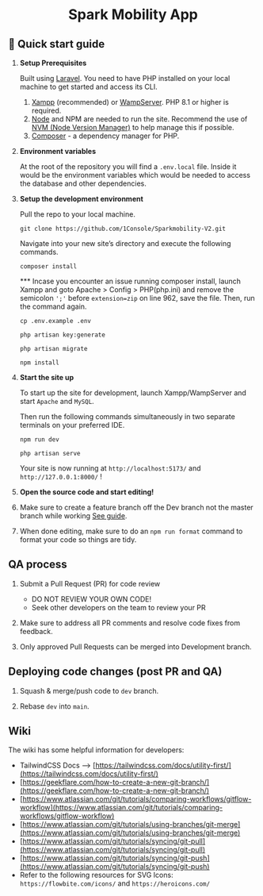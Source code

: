 <h1 align="center">
   Spark Mobility App
</h1>

## 🚀 Quick start guide

1.  **Setup Prerequisites**

    Built using [Laravel](https://laravel.com/). You need to have PHP installed on your local machine to get started and access its CLI.

    1. [Xampp](https://www.apachefriends.org/) (recommended) or [WampServer](https://www.wampserver.com/). PHP 8.1 or higher is required.
    2. [Node](https://nodejs.org/) and NPM are needed to run the site. Recommend the use of [NVM (Node Version Manager)](https://github.com/nvm-sh/nvm) to help manage this if possible.
    3. [Composer](https://getcomposer.org/) - a dependency manager for PHP.

2.  **Environment variables**

    At the root of the repository you will find a `.env.local` file. Inside it would be the environment variables which would be needed to access the database and other dependencies.

3.  **Setup the development environment**

    Pull the repo to your local machine.

    ```shell
    git clone https://github.com/1Console/Sparkmobility-V2.git
    ```

    Navigate into your new site’s directory and execute the following commands.

    ```shell
    composer install
    ```

    \*\*\* Incase you encounter an issue running composer install, launch Xampp and goto Apache > Config > PHP(php.ini) and remove the semicolon `';'` before `extension=zip` on line 962, save the file. Then, run the command again.

    ```shell
    cp .env.example .env
    ```

    ```shell
    php artisan key:generate
    ```

    ```shell
    php artisan migrate
    ```

    ```shell
    npm install
    ```

4.  **Start the site up**

    To start up the site for development, launch Xampp/WampServer and start `Apache` and `MySQL`.

    Then run the following commands simultaneously in two separate terminals on your preferred IDE.

    ```shell
    npm run dev
    ```

    ```shell
    php artisan serve
    ```

    Your site is now running at `http://localhost:5173/` and `http://127.0.0.1:8000/` !

5.  **Open the source code and start editing!**

6.  Make sure to create a feature branch off the Dev branch not the master branch while working [See guide](https://geekflare.com/how-to-create-a-new-git-branch/).

7. When done editing, make sure to do an `npm run format` command to format your code so things are tidy.

## QA process

1. Submit a Pull Request (PR) for code review

    - DO NOT REVIEW YOUR OWN CODE!
    - Seek other developers on the team to review your PR

2. Make sure to address all PR comments and resolve code fixes from feedback.

3. Only approved Pull Requests can be merged into Development branch.

## Deploying code changes (post PR and QA)

1. Squash & merge/push code to `dev` branch.

2. Rebase `dev` into `main`.

## Wiki

The wiki has some helpful information for developers:

-  TailwindCSS Docs --> [https://tailwindcss.com/docs/utility-first/](https://tailwindcss.com/docs/utility-first/)
-   [https://geekflare.com/how-to-create-a-new-git-branch/](https://geekflare.com/how-to-create-a-new-git-branch/)
-   [https://www.atlassian.com/git/tutorials/comparing-workflows/gitflow-workflow](https://www.atlassian.com/git/tutorials/comparing-workflows/gitflow-workflow)
-   [https://www.atlassian.com/git/tutorials/using-branches/git-merge](https://www.atlassian.com/git/tutorials/using-branches/git-merge)
-   [https://www.atlassian.com/git/tutorials/syncing/git-pull](https://www.atlassian.com/git/tutorials/syncing/git-pull)
-   [https://www.atlassian.com/git/tutorials/syncing/git-push](https://www.atlassian.com/git/tutorials/syncing/git-push)
- Refer to the following resources for SVG Icons: `https://flowbite.com/icons/` and `https://heroicons.com/`

